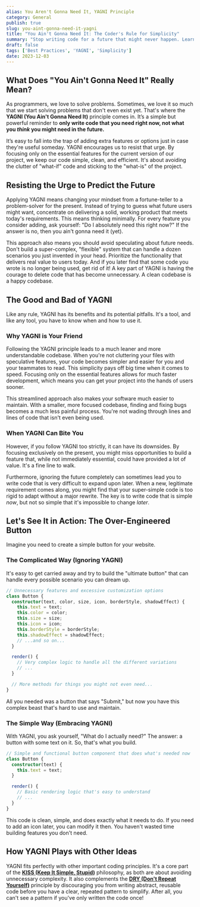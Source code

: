 ```yaml
---
alias: You Aren't Gonna Need It, YAGNI Principle
category: General
publish: true
slug: you-aint-gonna-need-it-yagni
title: "You Ain't Gonna Need It: The Coder's Rule for Simplicity"
summary: "Stop writing code for a future that might never happen. Learn the YAGNI principle and focus on what matters now to build cleaner, more efficient software."
draft: false
tags: ['Best Practices', 'YAGNI', 'Simplicity']
date: 2023-12-03
---
```


## What Does "You Ain't Gonna Need It" Really Mean?

As programmers, we love to solve problems. Sometimes, we love it so much that we start solving problems that don't even exist yet. That's where the **YAGNI (You Ain't Gonna Need It)** principle comes in. It’s a simple but powerful reminder to **only write code that you need right now, not what you *think* you might need in the future.**

It’s easy to fall into the trap of adding extra features or options just in case they're useful someday. YAGNI encourages us to resist that urge. By focusing only on the essential features for the current version of our project, we keep our code simple, clean, and efficient. It's about avoiding the clutter of "what-if" code and sticking to the "what-is" of the project.

## Resisting the Urge to Predict the Future

Applying YAGNI means changing your mindset from a fortune-teller to a problem-solver for the present. Instead of trying to guess what future users might want, concentrate on delivering a solid, working product that meets today's requirements. This means thinking minimally. For every feature you consider adding, ask yourself: "Do I absolutely need this right now?" If the answer is no, then you ain't gonna need it (yet).

This approach also means you should avoid speculating about future needs. Don't build a super-complex, "flexible" system that can handle a dozen scenarios you just invented in your head. Prioritize the functionality that delivers real value to users today. And if you later find that some code you wrote is no longer being used, get rid of it! A key part of YAGNI is having the courage to delete code that has become unnecessary. A clean codebase is a happy codebase.

## The Good and Bad of YAGNI

Like any rule, YAGNI has its benefits and its potential pitfalls. It's a tool, and like any tool, you have to know when and how to use it.

### Why YAGNI is Your Friend

Following the YAGNI principle leads to a much leaner and more understandable codebase. When you're not cluttering your files with speculative features, your code becomes simpler and easier for you and your teammates to read. This simplicity pays off big time when it comes to speed. Focusing only on the essential features allows for much faster development, which means you can get your project into the hands of users sooner.

This streamlined approach also makes your software much easier to maintain. With a smaller, more focused codebase, finding and fixing bugs becomes a much less painful process. You're not wading through lines and lines of code that isn't even being used.

### When YAGNI Can Bite You

However, if you follow YAGNI too strictly, it can have its downsides. By focusing exclusively on the present, you might miss opportunities to build a feature that, while not immediately essential, could have provided a lot of value. It's a fine line to walk.

Furthermore, ignoring the future completely can sometimes lead you to write code that is very difficult to expand upon later. When a new, legitimate requirement comes along, you might find that your super-simple code is too rigid to adapt without a major rewrite. The key is to write code that is simple *now*, but not so simple that it's impossible to change *later*.

## Let's See It in Action: The Over-Engineered Button

Imagine you need to create a simple button for your website.

### The Complicated Way (Ignoring YAGNI)

It's easy to get carried away and try to build the "ultimate button" that can handle every possible scenario you can dream up.

```typescript
// Unnecessary features and excessive customization options
class Button {
  constructor(text, color, size, icon, borderStyle, shadowEffect) {
    this.text = text;
    this.color = color;
    this.size = size;
    this.icon = icon;
    this.borderStyle = borderStyle;
    this.shadowEffect = shadowEffect;
    // ...and so on...
  }

  render() {
    // Very complex logic to handle all the different variations
    // ...
  }

  // More methods for things you might not even need...
}
```
All you needed was a button that says "Submit," but now you have this complex beast that's hard to use and maintain.

### The Simple Way (Embracing YAGNI)

With YAGNI, you ask yourself, "What do I actually need?" The answer: a button with some text on it. So, that's what you build.

```typescript
// Simple and functional button component that does what's needed now
class Button {
  constructor(text) {
    this.text = text;
  }

  render() {
    // Basic rendering logic that's easy to understand
    // ...
  }
}
```
This code is clean, simple, and does exactly what it needs to do. If you need to add an icon later, you can modify it then. You haven't wasted time building features you don't need.

## How YAGNI Plays with Other Ideas

YAGNI fits perfectly with other important coding principles. It's a core part of the [**KISS (Keep It Simple, Stupid)**](/blog/kiss-keep-it-short-and-simple) philosophy, as both are about avoiding unnecessary complexity. It also complements the [**DRY (Don't Repeat Yourself)**](/blog/dont-repeat-yourself-dry) principle by discouraging you from writing abstract, reusable code before you have a clear, repeated pattern to simplify. After all, you can't see a pattern if you've only written the code once!
